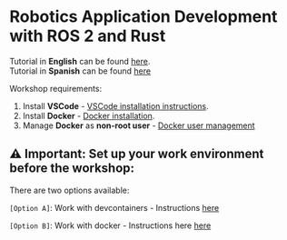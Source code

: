 # Robotics Application Development with ROS 2 and Rust

Tutorial in **English** can be found [here](./tutorials/english_tutorial/ROS2%20Rust%20workshop.md).
</br>
Tutorial in **Spanish** can be found [here](./tutorials/spanish_tutorial/ROS2%20Rust%20workshop.ipynb)

Workshop requirements:
 1. Install **VSCode** - [VSCode installation instructions](https://code.visualstudio.com/docs/setup/linux).
 2. Install **Docker** - [Docker installation](https://docs.docker.com/engine/install/ubuntu/).
 3. Manage **Docker** as **non-root user** - [Docker user management](https://docs.docker.com/engine/install/linux-postinstall/)

 ## ⚠️ Important: Set up your work environment before the workshop:

There are two options available:

`[Option A]`: Work with devcontainers - Instructions [here](./ROS2%20Rust%20workshop%20devcontainer.md)

`[Option B]`: Work with docker - Instructions here [here](./ROS2%20Rust%20workshop%20docker.md)






